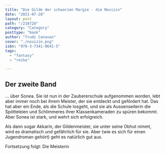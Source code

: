```yaml
---
title: "Die Gilde der schwarzen Margie - die Novizin"
date: "2021-07-28"
layout: post
path: "/210728"
category: "Category"
posttype: "book"
author: "Trudi Canavan"
cover: "./novizin.png"
isbn: "978-3-7341-0641-5"
tags:
  - "fantasy"
  - "reihe"

---
```

## Der zweite Band

... über Sonea. Sie ist nun in der Zaubererschule aufgenommen worden, lebt aber immer noch bei ihrem Meister, der sie entdeckt und gefördert hat. Das hat aber ein Ende, als die Schule losgeht, und sie als Aussenseiterin die Spötteleien und Schlimmeres ihrer Klassenkameraden zu spüren bekommt. Aber Sonea ist stark, und wehrt sich erfolgreich.

Als dann sogar Akkarin, der Gildenmeister, sie unter seine Obhut nimmt, wird es dramatisch und gefährlich für sie. Aber (wie es sich für einen Jugendroman gehört) geht es natürlich gut aus.

Fortsetzung folgt: Die Meisterin